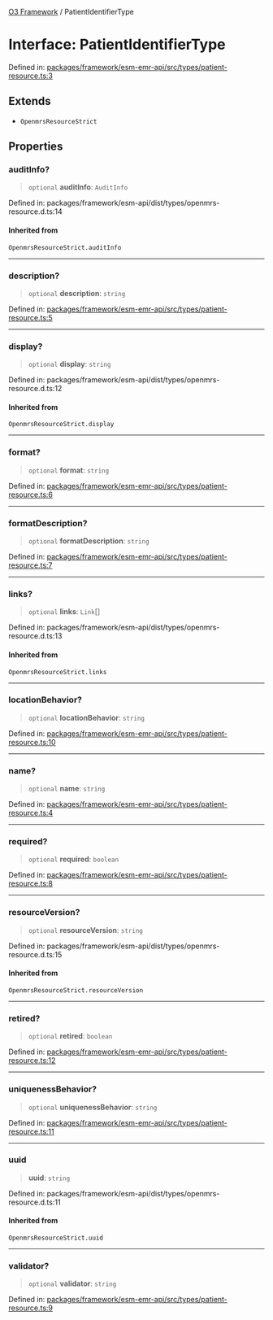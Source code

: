 [O3 Framework](../API.md) / PatientIdentifierType

# Interface: PatientIdentifierType

Defined in: [packages/framework/esm-emr-api/src/types/patient-resource.ts:3](https://github.com/UjjawalPrabhat/openmrs-esm-core/blob/main/packages/framework/esm-emr-api/src/types/patient-resource.ts#L3)

## Extends

- `OpenmrsResourceStrict`

## Properties

### auditInfo?

> `optional` **auditInfo**: `AuditInfo`

Defined in: packages/framework/esm-api/dist/types/openmrs-resource.d.ts:14

#### Inherited from

`OpenmrsResourceStrict.auditInfo`

***

### description?

> `optional` **description**: `string`

Defined in: [packages/framework/esm-emr-api/src/types/patient-resource.ts:5](https://github.com/UjjawalPrabhat/openmrs-esm-core/blob/main/packages/framework/esm-emr-api/src/types/patient-resource.ts#L5)

***

### display?

> `optional` **display**: `string`

Defined in: packages/framework/esm-api/dist/types/openmrs-resource.d.ts:12

#### Inherited from

`OpenmrsResourceStrict.display`

***

### format?

> `optional` **format**: `string`

Defined in: [packages/framework/esm-emr-api/src/types/patient-resource.ts:6](https://github.com/UjjawalPrabhat/openmrs-esm-core/blob/main/packages/framework/esm-emr-api/src/types/patient-resource.ts#L6)

***

### formatDescription?

> `optional` **formatDescription**: `string`

Defined in: [packages/framework/esm-emr-api/src/types/patient-resource.ts:7](https://github.com/UjjawalPrabhat/openmrs-esm-core/blob/main/packages/framework/esm-emr-api/src/types/patient-resource.ts#L7)

***

### links?

> `optional` **links**: `Link`[]

Defined in: packages/framework/esm-api/dist/types/openmrs-resource.d.ts:13

#### Inherited from

`OpenmrsResourceStrict.links`

***

### locationBehavior?

> `optional` **locationBehavior**: `string`

Defined in: [packages/framework/esm-emr-api/src/types/patient-resource.ts:10](https://github.com/UjjawalPrabhat/openmrs-esm-core/blob/main/packages/framework/esm-emr-api/src/types/patient-resource.ts#L10)

***

### name?

> `optional` **name**: `string`

Defined in: [packages/framework/esm-emr-api/src/types/patient-resource.ts:4](https://github.com/UjjawalPrabhat/openmrs-esm-core/blob/main/packages/framework/esm-emr-api/src/types/patient-resource.ts#L4)

***

### required?

> `optional` **required**: `boolean`

Defined in: [packages/framework/esm-emr-api/src/types/patient-resource.ts:8](https://github.com/UjjawalPrabhat/openmrs-esm-core/blob/main/packages/framework/esm-emr-api/src/types/patient-resource.ts#L8)

***

### resourceVersion?

> `optional` **resourceVersion**: `string`

Defined in: packages/framework/esm-api/dist/types/openmrs-resource.d.ts:15

#### Inherited from

`OpenmrsResourceStrict.resourceVersion`

***

### retired?

> `optional` **retired**: `boolean`

Defined in: [packages/framework/esm-emr-api/src/types/patient-resource.ts:12](https://github.com/UjjawalPrabhat/openmrs-esm-core/blob/main/packages/framework/esm-emr-api/src/types/patient-resource.ts#L12)

***

### uniquenessBehavior?

> `optional` **uniquenessBehavior**: `string`

Defined in: [packages/framework/esm-emr-api/src/types/patient-resource.ts:11](https://github.com/UjjawalPrabhat/openmrs-esm-core/blob/main/packages/framework/esm-emr-api/src/types/patient-resource.ts#L11)

***

### uuid

> **uuid**: `string`

Defined in: packages/framework/esm-api/dist/types/openmrs-resource.d.ts:11

#### Inherited from

`OpenmrsResourceStrict.uuid`

***

### validator?

> `optional` **validator**: `string`

Defined in: [packages/framework/esm-emr-api/src/types/patient-resource.ts:9](https://github.com/UjjawalPrabhat/openmrs-esm-core/blob/main/packages/framework/esm-emr-api/src/types/patient-resource.ts#L9)
